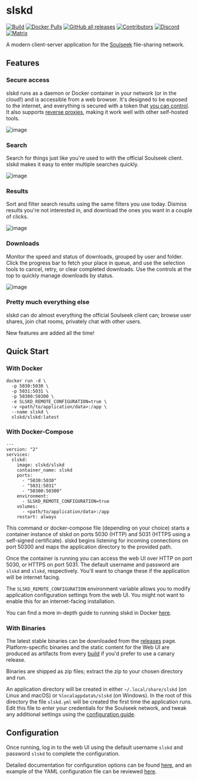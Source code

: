 # slskd

[![Build](https://img.shields.io/github/actions/workflow/status/slskd/slskd/ci.yml?branch=master&logo=github)](https://github.com/slskd/slskd/actions/workflows/ci.yml)
[![Docker Pulls](https://img.shields.io/docker/pulls/slskd/slskd?logo=docker)](https://hub.docker.com/r/slskd/slskd)
[![GitHub all releases](https://img.shields.io/github/downloads/slskd/slskd/total?logo=github&color=brightgreen)](https://github.com/slskd/slskd/releases)
[![Contributors](https://img.shields.io/github/contributors/slskd/slskd?logo=github)](https://github.com/slskd/slskd/graphs/contributors)
[![Discord](https://img.shields.io/discord/971446666257391616?label=Discord&logo=discord)](https://slskd.org/discord)
[![Matrix](https://img.shields.io/badge/Matrix-%3F%20online-na?logo=matrix&color=brightgreen)](https://slskd.org/matrix)

A modern client-server application for the [Soulseek](https://www.slsknet.org/news/) file-sharing network.

## Features

### Secure access

slskd runs as a daemon or Docker container in your network (or in the cloud!) and is accessible from a web browser. It's designed to be exposed to the internet, and everything is secured with a token that [you can control](https://github.com/slskd/slskd/blob/master/docs/config.md#authentication). It also supports [reverse proxies](https://github.com/slskd/slskd/blob/master/docs/reverse_proxy.md), making it work well with other self-hosted tools.

![image](https://user-images.githubusercontent.com/17145758/193290217-0e6d87f5-a547-4451-8d90-d554a902716c.png)

### Search

Search for things just like you're used to with the official Soulseek client. slskd makes it easy to enter multiple searches quickly.

![image](https://user-images.githubusercontent.com/17145758/193286989-30bd524d-81b6-4721-bd72-e4438c2b7b69.png)

### Results

Sort and filter search results using the same filters you use today. Dismiss results you're not interested in, and download the ones you want in a couple of clicks.

![image](https://user-images.githubusercontent.com/17145758/193288396-dc3cc83d-6d93-414a-93f6-cea0696ac245.png)

### Downloads

Monitor the speed and status of downloads, grouped by user and folder. Click the progress bar to fetch your place in queue, and use the selection tools to cancel, retry, or clear completed downloads. Use the controls at the top to quickly manage downloads by status.

![image](https://user-images.githubusercontent.com/17145758/193289840-3aee153f-3656-4f15-b086-8b1ca25d38bb.png)

### Pretty much everything else

slskd can do almost everything the official Soulseek client can; browse user shares, join chat rooms, privately chat with other users.

New features are added all the time!

## Quick Start

### With Docker

```shell
docker run -d \
  -p 5030:5030 \
  -p 5031:5031 \
  -p 50300:50300 \
  -e SLSKD_REMOTE_CONFIGURATION=true \
  -v <path/to/application/data>:/app \
  --name slskd \
  slskd/slskd:latest
```

### With Docker-Compose

```
---
version: "2"
services:
  slskd:
    image: slskd/slskd
    container_name: slskd
    ports:
      - "5030:5030"
      - "5031:5031"
      - "50300:50300"
    environment:
      - SLSKD_REMOTE_CONFIGURATION=true
    volumes:
      - <path/to/application/data>:/app
    restart: always
```

This command or docker-compose file (depending on your choice) starts a container instance of slskd on ports 5030 (HTTP) and 5031 (HTTPS using a self-signed certificate). slskd begins listening for incoming connections on port 50300 and maps the application directory to the provided path.

Once the container is running you can access the web UI over HTTP on port 5030, or HTTPS on port 5031. The default username and password are `slskd` and `slskd`, respectively. You'll want to change these if the application will be internet facing.

The `SLSKD_REMOTE_CONFIGURATION` environment variable allows you to modify application configuration settings from the web UI. You might not want to enable this for an internet-facing installation.

You can find a more in-depth guide to running slskd in Docker [here](https://github.com/slskd/slskd/blob/master/docs/docker.md).

### With Binaries

The latest stable binaries can be downloaded from the [releases](https://github.com/slskd/slskd/releases) page. Platform-specific binaries and the static content for the Web UI are produced as artifacts from every [build](https://github.com/slskd/slskd/actions?query=workflow%3ACI) if you'd prefer to use a canary release.

Binaries are shipped as zip files; extract the zip to your chosen directory and run.

An application directory will be created in either `~/.local/share/slskd` (on Linux and macOS) or `%localappdata%/slskd` (on Windows). In the root of this directory the file `slskd.yml` will be created the first time the application runs. Edit this file to enter your credentials for the Soulseek network, and tweak any additional settings using the [configuration guide](https://github.com/slskd/slskd/blob/master/docs/config.md).

## Configuration

Once running, log in to the web UI using the default username `slskd` and password `slskd` to complete the configuration.

Detailed documentation for configuration options can be found [here](https://github.com/slskd/slskd/blob/master/docs/config.md), and an example of the YAML configuration file can be reviewed [here](https://github.com/slskd/slskd/blob/master/config/slskd.example.yml).
